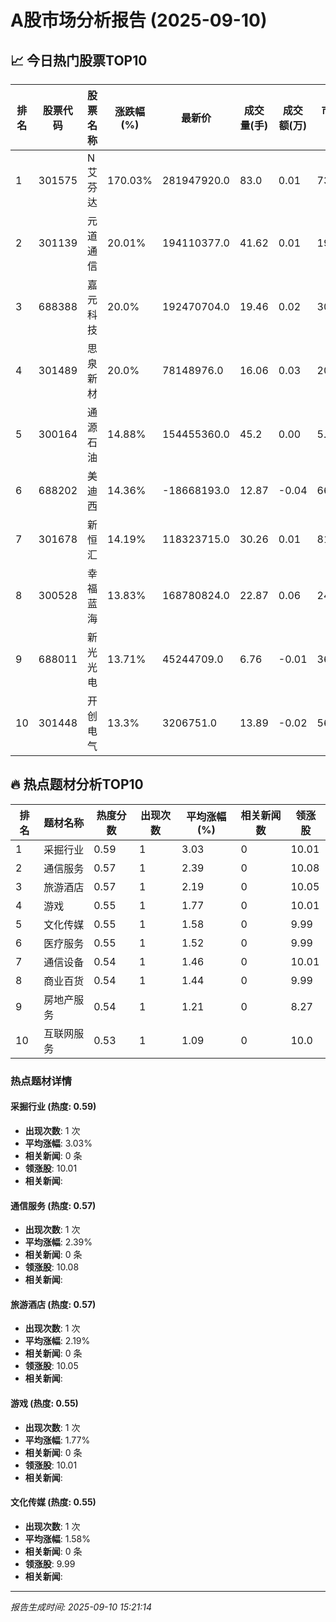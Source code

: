 # A股市场分析报告 (2025-09-10)

## 📈 今日热门股票TOP10

| 排名 | 股票代码 | 股票名称 | 涨跌幅(%) | 最新价 | 成交量(手) | 成交额(万) | 市盈率 | 市值(亿) |
|------|----------|----------|-----------|--------|------------|------------|--------|----------|
| 1 | 301575 | N艾芬达 | 170.03% | 281947920.0 | 83.0 | 0.01 | 73.01 | 0.00 |
| 2 | 301139 | 元道通信 | 20.01% | 194110377.0 | 41.62 | 0.01 | 19.19 | -0.00 |
| 3 | 688388 | 嘉元科技 | 20.0% | 192470704.0 | 19.46 | 0.02 | 30.61 | 0.00 |
| 4 | 301489 | 思泉新材 | 20.0% | 78148976.0 | 16.06 | 0.03 | 201.0 | 0.00 |
| 5 | 300164 | 通源石油 | 14.88% | 154455360.0 | 45.2 | 0.00 | 5.44 | 0.00 |
| 6 | 688202 | 美迪西 | 14.36% | -18668193.0 | 12.87 | -0.04 | 66.08 | 0.00 |
| 7 | 301678 | 新恒汇 | 14.19% | 118323715.0 | 30.26 | 0.01 | 81.29 | -0.00 |
| 8 | 300528 | 幸福蓝海 | 13.83% | 168780824.0 | 22.87 | 0.06 | 24.96 | 0.00 |
| 9 | 688011 | 新光光电 | 13.71% | 45244709.0 | 6.76 | -0.01 | 36.09 | -0.00 |
| 10 | 301448 | 开创电气 | 13.3% | 3206751.0 | 13.89 | -0.02 | 56.1 | -0.00 |

## 🔥 热点题材分析TOP10

| 排名 | 题材名称 | 热度分数 | 出现次数 | 平均涨幅(%) | 相关新闻数 | 领涨股 |
|------|----------|----------|----------|-------------|------------|--------|
| 1 | 采掘行业 | 0.59 | 1 | 3.03 | 0 | 10.01 |
| 2 | 通信服务 | 0.57 | 1 | 2.39 | 0 | 10.08 |
| 3 | 旅游酒店 | 0.57 | 1 | 2.19 | 0 | 10.05 |
| 4 | 游戏 | 0.55 | 1 | 1.77 | 0 | 10.01 |
| 5 | 文化传媒 | 0.55 | 1 | 1.58 | 0 | 9.99 |
| 6 | 医疗服务 | 0.55 | 1 | 1.52 | 0 | 9.99 |
| 7 | 通信设备 | 0.54 | 1 | 1.46 | 0 | 10.01 |
| 8 | 商业百货 | 0.54 | 1 | 1.44 | 0 | 9.99 |
| 9 | 房地产服务 | 0.54 | 1 | 1.21 | 0 | 8.27 |
| 10 | 互联网服务 | 0.53 | 1 | 1.09 | 0 | 10.0 |

### 热点题材详情


#### 采掘行业 (热度: 0.59)
- **出现次数**: 1 次
- **平均涨幅**: 3.03%
- **相关新闻**: 0 条
- **领涨股**: 10.01
- **相关新闻**:

#### 通信服务 (热度: 0.57)
- **出现次数**: 1 次
- **平均涨幅**: 2.39%
- **相关新闻**: 0 条
- **领涨股**: 10.08
- **相关新闻**:

#### 旅游酒店 (热度: 0.57)
- **出现次数**: 1 次
- **平均涨幅**: 2.19%
- **相关新闻**: 0 条
- **领涨股**: 10.05
- **相关新闻**:

#### 游戏 (热度: 0.55)
- **出现次数**: 1 次
- **平均涨幅**: 1.77%
- **相关新闻**: 0 条
- **领涨股**: 10.01
- **相关新闻**:

#### 文化传媒 (热度: 0.55)
- **出现次数**: 1 次
- **平均涨幅**: 1.58%
- **相关新闻**: 0 条
- **领涨股**: 9.99
- **相关新闻**:

---
*报告生成时间: 2025-09-10 15:21:14*

